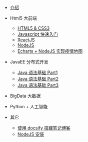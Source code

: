 <!-- docs/_sidebar.md -->

- [介绍](README "Think About AI")

- Html5 大前端

  - [HTML5 & CSS3](html5/01_Html/)
  - [Javascript 快速入门](html5/02_Javascript/)
  - [ReactJS](html5/03_React/)
  - [NodeJS](html5/04_Node/)
  - [Echarts + NodeJS 实现疫情地图](html5/03_Echarts)

- JavaEE 分布式开发

  - [Java 语法基础 Part1](javaee/)
  - [Java 语法基础 Part2](javaee/)
  - [Java 语法基础 Part3](javaee/)

- BigData 大数据

- Python + 人工智能

- 其它
  - [使用 docsify 搭建笔记博客](other/01_docsify/ "使用 docsify 搭建笔记博客")
  - [NodeJS 安装](other/02_XXXX)

